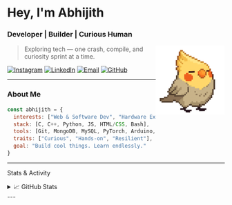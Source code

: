 
# Hey, I'm Abhijith  
### Developer | Builder | Curious Human

<img align="right" src="assets/my-birb/tiel.gif" width="160">

> Exploring tech — one crash, compile, and curiosity sprint at a time.

[![Instagram](https://img.shields.io/badge/Instagram-%23E4405F.svg?logo=Instagram&logoColor=white)](https://instagram.com/abhi.j10)
[![LinkedIn](https://img.shields.io/badge/LinkedIn-%230077B5.svg?logo=linkedin&logoColor=white)](https://linkedin.com/in/jithurx)
[![Email](https://img.shields.io/badge/Email-D14836?logo=gmail&logoColor=white)](mailto:abhijithxr@gmail.com)
[![GitHub](https://img.shields.io/github/followers/jithurx?label=follow&style=social)](https://github.com/jithurx)

---

### About Me

```js
const abhijith = {
  interests: ["Web & Software Dev", "Hardware Experiments", "Space + Sci", "Networks"],
  stack: [C, C++, Python, JS, HTML/CSS, Bash],
  tools: [Git, MongoDB, MySQL, PyTorch, Arduino, Raspberry Pi],
  traits: ["Curious", "Hands-on", "Resilient"],
  goal: "Build cool things. Learn endlessly."
}

```
---

Stats & Activity

<details>
<summary>📈 GitHub Stats</summary>
<img src="https://github-readme-stats.vercel.app/api?username=jithurx&theme=merko&hide_border=false&include_all_commits=true">
<img src="https://nirzak-streak-stats.vercel.app/?user=jithurx&theme=merko&hide_border=false">
</details>
---